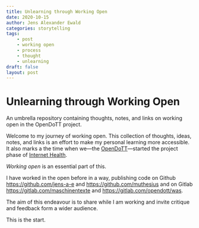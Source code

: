 ```yaml
---
title: Unlearning through Working Open
date: 2020-10-15
author: Jens Alexander Ewald
categories: storytelling
tags:
    - post
    - working open
    - process
    - thought
    - unlearning
draft: false
layout: post
---
```

# Unlearning through Working Open

An umbrella repository containing thoughts, notes, and links on working open in the OpenDoTT project.

Welcome to my journey of working open. This collection of thoughts, ideas, notes, and links is an effort to make my personal learning more accessible. It also marks a the time when we—the [OpenDoTT](https://opendott.org)—started the project phase of [Internet Health](https://foundation.mozilla.org/en/internet-health/).

_Working open_ is an essential part of this.

I have worked in the open before in a way, publishing code on Github https://github.com/jens-a-e and https://github.com/muthesius and on Gitlab https://gitlab.com/maschinentexte and https://gitlab.com/opendott/was.

The aim of this endeavour is to share while I am working and invite critique and feedback form a wider audience.

This is the start.